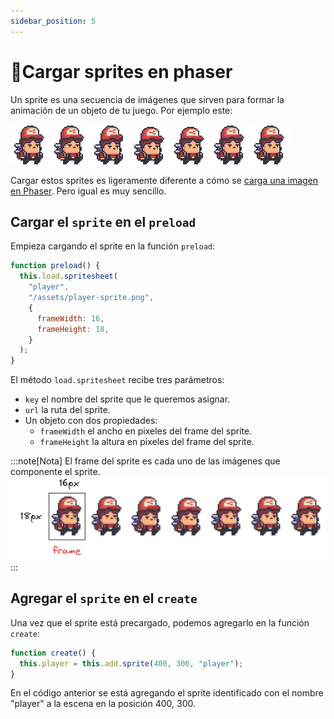 ```yaml
---
sidebar_position: 5
---
```


# 🤺Cargar sprites en phaser

Un sprite es una secuencia de imágenes que sirven para formar la animación de un objeto de tu juego. Por ejemplo este:

![sprite](./img/idle64x64.png)

Cargar estos sprites es ligeramente diferente a cómo se [carga una imagen en Phaser](https://codingtube.dev/docs/phaser/cargar-imagenes). Pero igual es muy sencillo. 

## Cargar el `sprite` en el `preload`

Empieza cargando el sprite en la función `preload`:

```js
function preload() {
  this.load.spritesheet(
    "player", 
    "/assets/player-sprite.png", 
    {
      frameWidth: 16,
      frameHeight: 18,
    }
  );
}
```

El método `load.spritesheet` recibe tres parámetros:

- `key` el nombre del sprite que le queremos asignar.
- `url` la ruta del sprite.
- Un objeto con dos propiedades:
  - `frameWidth` el ancho en pixeles del frame del sprite.
  - `frameHeight` la altura en pixeles del frame del sprite.

:::note[Nota]
El frame del sprite es cada uno de las imágenes que componente el sprite.
![frame](./img/frame.png)
:::

## Agregar el `sprite` en el `create`

Una vez que el sprite está precargado, podemos agregarlo en la función `create`:

```js
function create() {
  this.player = this.add.sprite(400, 300, "player");
}
```

En el código anterior se está agregando el sprite identificado con el nombre "player" a la escena en la posición 400, 300.